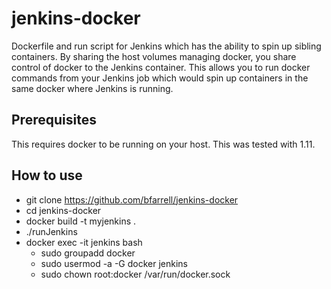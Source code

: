 # jenkins-docker
Dockerfile and run script for Jenkins which has the ability to spin up sibling containers.  By sharing the host volumes managing docker, you share control of docker to the Jenkins container.  This allows you to run docker commands from your Jenkins job which would spin up containers in the same docker where Jenkins is running.

## Prerequisites
This requires docker to be running on your host.  This was tested with 1.11.

## How to use
* git clone https://github.com/bfarrell/jenkins-docker
* cd jenkins-docker
* docker build -t myjenkins .
* ./runJenkins
* docker exec -it jenkins bash
  * sudo groupadd docker
  * sudo usermod -a -G docker jenkins
  * sudo chown root:docker /var/run/docker.sock
